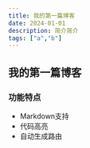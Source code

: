 ```yaml
---
title: 我的第一篇博客
date: 2024-01-01
description: 简介简介
tags: ["a","b"]
---
```


## 我的第一篇博客
### 功能特点

- Markdown支持
- 代码高亮
- 自动生成路由